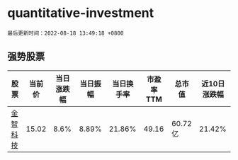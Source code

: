 # quantitative-investment

`最后更新时间：2022-08-18 13:49:18 +0800`

## 强势股票

|股票|当前价|当日涨跌幅|当日振幅|当日换手率|市盈率TTM|总市值|近10日涨跌幅|
|----|----|----|----|----|----|----|----|
|[金智科技](https://xueqiu.com/S/SZ002090)|15.02|8.6%|8.89%|21.86%|49.16|60.72亿|21.42%|
